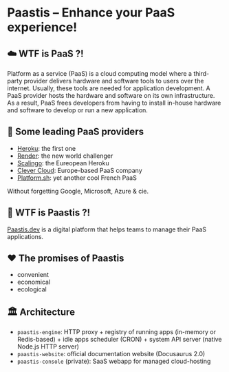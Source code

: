 # Paastis – Enhance your PaaS experience!

## ☁️ WTF is PaaS ?!

Platform as a service (PaaS) is a cloud computing model where a third-party provider delivers hardware and software tools to users over the internet.
Usually, these tools are needed for application development. 
A PaaS provider hosts the hardware and software on its own infrastructure. 
As a result, PaaS frees developers from having to install in-house hardware and software to develop or run a new application.

## 🚀 Some leading PaaS providers

- [Heroku](https://heroku.com): the first one
- [Render](https://render.com): the new world challenger
- [Scalingo](https://scalingo.com): the Eureopean Heroku
- [Clever Cloud](https://clever-cloud): Europe-based PaaS company
- [Platform.sh](https://platform.sh/): yet another cool French PaaS

Without forgetting Google, Microsoft, Azure & cie.

## 🍺 WTF is Paastis ?!

[Paastis.dev](paastis.dev) is a digital platform that helps teams to manage their PaaS applications.

## ❤️ The promises of Paastis

- convenient
- economical
- ecological

## 🏛 Architecture

- `paastis-engine`: HTTP proxy + registry of running apps (in-memory or Redis-based) + idle apps scheduler (CRON) + system API server (native Node.js HTTP server)
- `paastis-website`: official documentation website (Docusaurus 2.0)
- `paastis-console` (private): SaaS webapp for managed cloud-hosting
